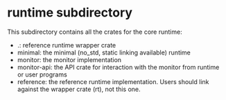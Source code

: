 # runtime subdirectory

This subdirectory contains all the crates for the core runtime:

  - .: reference runtime wrapper crate
  - minimal: the minimal (no_std, static linking available) runtime
  - monitor: the monitor implementation
  - monitor-api: the API crate for interaction with the monitor from runtime or user programs
  - reference: the reference runtime implementation. Users should link against the wrapper crate (rt), not this one.
